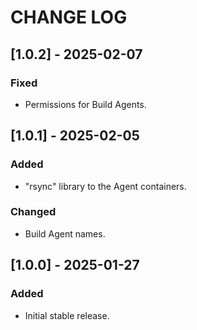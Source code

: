# CHANGE LOG

## [1.0.2] - 2025-02-07

### Fixed

- Permissions for Build Agents.

## [1.0.1] - 2025-02-05

### Added

- "rsync" library to the Agent containers.

### Changed

- Build Agent names.

## [1.0.0] - 2025-01-27

### Added

- Initial stable release.